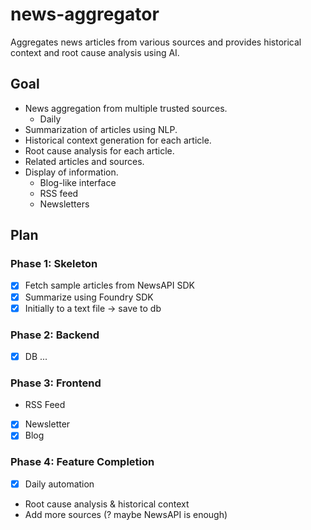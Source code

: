 # news-aggregator
Aggregates news articles from various sources and provides historical context and root cause analysis using AI.

## Goal
- News aggregation from multiple trusted sources.
    - Daily
- Summarization of articles using NLP.
- Historical context generation for each article.
- Root cause analysis for each article.
- Related articles and sources.
- Display of information.
    - Blog-like interface
    - RSS feed
    - Newsletters



## Plan
### Phase 1: Skeleton
- [x] Fetch sample articles from NewsAPI SDK
- [x] Summarize using Foundry SDK
- [x] Initially to a text file -> save to db

### Phase 2: Backend
- [x] DB
...

### Phase 3: Frontend
- RSS Feed
- [x] Newsletter
- [x] Blog

### Phase 4: Feature Completion
- [x] Daily automation
- Root cause analysis & historical context
- Add more sources (? maybe NewsAPI is enough)
